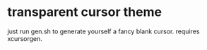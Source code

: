 transparent cursor theme
========================
just run gen.sh to generate yourself
a fancy blank cursor. requires xcursorgen.

